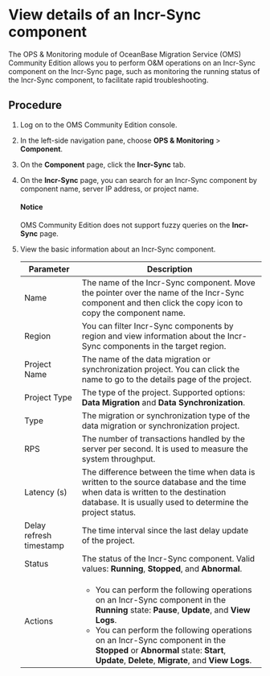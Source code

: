# View details of an Incr-Sync component

The OPS & Monitoring module of OceanBase Migration Service (OMS) Community Edition allows you to perform O&M operations on an Incr-Sync component on the Incr-Sync page, such as monitoring the running status of the Incr-Sync component, to facilitate rapid troubleshooting.

## Procedure

1. Log on to the OMS Community Edition console.

2. In the left-side navigation pane, choose **OPS & Monitoring** > **Component**.

3. On the **Component** page, click the **Incr-Sync** tab.

4. On the **Incr-Sync** page, you can search for an Incr-Sync component by component name, server IP address, or project name.

    <main id="notice" type='notice'>
    <h4>Notice</h4>
    <p>OMS Community Edition does not support fuzzy queries on the <strong>Incr-Sync</strong> page. </p>
    </main>

5. View the basic information about an Incr-Sync component.

   | **Parameter** | **Description** |
   |--------|------------------------------------------------------------------------------------------------------------------------------------------------------------------------------------|
   | Name | The name of the Incr-Sync component. Move the pointer over the name of the Incr-Sync component and then click the copy icon to copy the component name.  |
   | Region | You can filter Incr-Sync components by region and view information about the Incr-Sync components in the target region.  |
   | Project Name | The name of the data migration or synchronization project. You can click the name to go to the details page of the project.  |
   | Project Type | The type of the project. Supported options: **Data Migration** and **Data Synchronization**.  |
   | Type | The migration or synchronization type of the data migration or synchronization project.  |
   | RPS | The number of transactions handled by the server per second. It is used to measure the system throughput.  |
   | Latency (s) | The difference between the time when data is written to the source database and the time when data is written to the destination database. It is usually used to determine the project status.  |
   | Delay refresh timestamp | The time interval since the last delay update of the project.  |
   | Status | The status of the Incr-Sync component. Valid values: **Running**, **Stopped**, and **Abnormal**.  |
   | Actions | <ul><li>You can perform the following operations on an Incr-Sync component in the **Running** state: **Pause**, **Update**, and **View Logs**. <li>You can perform the following operations on an Incr-Sync component in the **Stopped** or **Abnormal** state: **Start**, **Update**, **Delete**, **Migrate**, and **View Logs**.  |

